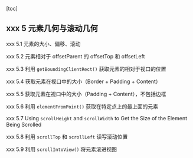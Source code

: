 [toc]

## xxx 5 元素几何与滚动几何

xxx 5.1 元素的大小、偏移、滚动

xxx 5.2 元素相对于 offsetParent 的 offsetTop 和 offsetLeft

xxx 5.3 利用 `getBoundingClientRect()` 获取元素的相对于视口的位置

xxx 5.4 获取元素在视口中的大小（Border + Padding + Content）

xxx 5.5 获取元素在视口中的大小（Padding + Content），不包括边框

xxx 5.6 利用 `elementFromPoint()` 获取在特定点上的最上面的元素

xxx 5.7 Using `scrollHeight` and `scrollWidth` to Get the Size of the Element Being Scrolled

xxx 5.8 利用 `scrollTop` 和 `scrollLeft` 读写滚动位置

xxx 5.9 利用 `scrollIntoView()` 将元素滚进视图
